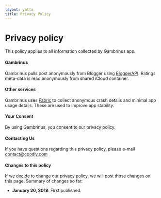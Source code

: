 ```yaml
---
layout: yatta
title: Privacy Policy
---
```

# Privacy policy

This policy applies to all information collected by Gambrinus app.

#### **Gambrinus**
Gambrinus pulls post anonymously from Blogger using [BloggerAPI][3]. Ratings meta-data is read anonymously from shared iCloud container.

#### **Other services**
Gambrinus uses [Fabric][2] to collect anonymous crash details and minimal app usage details. These are used to improve app stability.

#### **Your Consent**
By using Gambrinus, you consent to our privacy policy.

#### **Contacting Us**
If you have questions regarding this privacy policy, please e-mail [contact@coodly.com][1]

#### **Changes to this policy**
If we decide to change our privacy policy, we will post those changes on this page. Summary of changes so far:

* **January 20, 2019**: First published.


[1]: mailto:contact@coodly.com
[2]: https://fabric.io
[3]: https://github.com/coodly/BloggerAPI